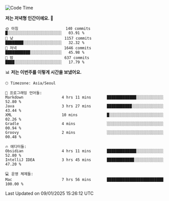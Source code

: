   <!--START_SECTION:waka-->
![Code Time](http://img.shields.io/badge/Code%20Time-463%20hrs%2026%20mins-blue)

**저는 저녁형 인간이에요. 🦉** 

```text
🌞 아침                     140 commits         █░░░░░░░░░░░░░░░░░░░░░░░░   03.91 % 
🌆 낮　                     1157 commits        ████████░░░░░░░░░░░░░░░░░   32.32 % 
🌃 저녁                     1646 commits        ███████████░░░░░░░░░░░░░░   45.98 % 
🌙 밤　                     637 commits         ████░░░░░░░░░░░░░░░░░░░░░   17.79 % 
```


📊 **저는 이번주를 이렇게 시간을 보냈어요.** 

```text
🕑︎ Timezone: Asia/Seoul

💬 프로그래밍 언어들: 
Markdown                 4 hrs 11 mins       █████████████░░░░░░░░░░░░   52.80 % 
Java                     3 hrs 27 mins       ███████████░░░░░░░░░░░░░░   43.44 % 
XML                      10 mins             █░░░░░░░░░░░░░░░░░░░░░░░░   02.26 % 
Gradle                   4 mins              ░░░░░░░░░░░░░░░░░░░░░░░░░   00.94 % 
Groovy                   2 mins              ░░░░░░░░░░░░░░░░░░░░░░░░░   00.48 % 

🔥 에디터들: 
Obsidian                 4 hrs 11 mins       █████████████░░░░░░░░░░░░   52.80 % 
IntelliJ IDEA            3 hrs 45 mins       ████████████░░░░░░░░░░░░░   47.20 % 

💻 운영 체제들: 
Mac                      7 hrs 56 mins       █████████████████████████   100.00 % 
```


 Last Updated on 09/01/2025 15:26:12 UTC
<!--END_SECTION:waka-->
